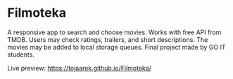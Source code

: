 # Filmoteka

A responsive app to search and choose movies. Works with free API from TMDB. Users may check ratings, trailers, and short descriptions. The movies may be added to local storage queues.
Final project made by GO IT students.

Live preview: https://tojaarek.github.io/Filmoteka/
